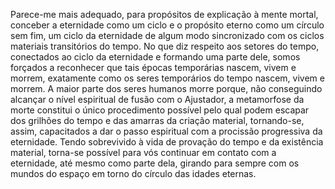﻿Parece-me mais adequado, para propósitos de explicação à mente mortal, conceber a eternidade como um ciclo e o propósito eterno como um círculo sem fim, um ciclo da eternidade de algum modo sincronizado com os ciclos materiais transitórios do tempo. No que diz respeito aos setores do tempo, conectados ao ciclo da eternidade e formando uma parte dele, somos forçados a reconhecer que tais épocas temporárias nascem, vivem e morrem, exatamente como os seres temporários do tempo nascem, vivem e morrem. A maior parte dos seres humanos morre porque, não conseguindo alcançar o nível espiritual de fusão com o Ajustador, a metamorfose da morte constitui o único procedimento possível pelo qual podem escapar dos grilhões do tempo e das amarras da criação material, tornando-se, assim, capacitados a dar o passo espiritual com a procissão progressiva da eternidade. Tendo sobrevivido à vida de provação do tempo e da existência material, torna-se possível para vós continuar em contato com a eternidade, até mesmo como parte dela, girando para sempre com os mundos do espaço em torno do círculo das idades eternas.